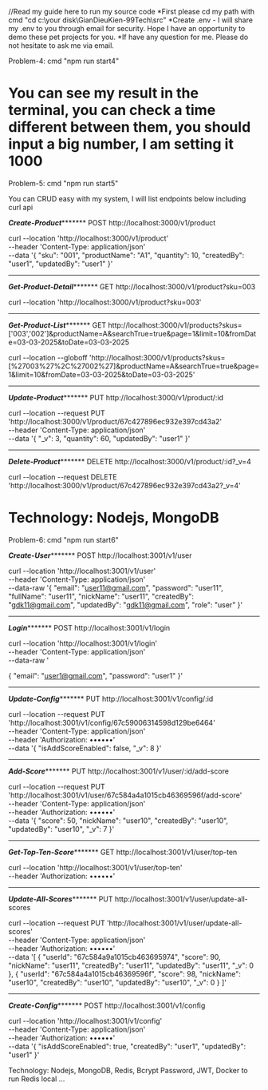 //Read my guide here to run my source code
*First please cd my path with cmd "cd c:\your disk\GianDieuKien-99Tech\src"
*Create .env - I will share my .env to you through email for security. Hope I have an opportunity to demo these pet projects for you.
*If have any question for me. Please do not hesitate to ask me via email.

Problem-4: 
cmd "npm run start4"

You can see my result in the terminal, you can check a time different between them, you should input a big number, I am setting it 1000
=================================================================================================================================
Problem-5: 
cmd "npm run start5"

You can CRUD easy with my system, I will list endpoints below including curl api

***********Create-Product******************
POST http://localhost:3000/v1/product

curl --location 'http://localhost:3000/v1/product' \
--header 'Content-Type: application/json' \
--data '{
    "sku": "001",
    "productName": "A1",
    "quantity": 10,
    "createdBy": "user1",
    "updatedBy": "user1"
}'

--------------------------------------------------------------------------------------------------------------------------------
***********Get-Product-Detail******************
GET http://localhost:3000/v1/product?sku=003

curl --location 'http://localhost:3000/v1/product?sku=003'

--------------------------------------------------------------------------------------------------------------------------------
***********Get-Product-List******************
GET http://localhost:3000/v1/products?skus=['003','002']&productName=A&searchTrue=true&page=1&limit=10&fromDate=03-03-2025&toDate=03-03-2025

curl --location --globoff 'http://localhost:3000/v1/products?skus=[%27003%27%2C%27002%27]&productName=A&searchTrue=true&page=1&limit=10&fromDate=03-03-2025&toDate=03-03-2025'

---------------------------------------------------------------------------------------------------------------------------------
***********Update-Product******************
PUT http://localhost:3000/v1/product/:id

curl --location --request PUT 'http://localhost:3000/v1/product/67c427896ec932e397cd43a2' \
--header 'Content-Type: application/json' \
--data '{
    "_v": 3,
    "quantity": 60,
    "updatedBy": "user1"
}'

---------------------------------------------------------------------------------------------------------------------------------
***********Delete-Product******************
DELETE http://localhost:3000/v1/product/:id?_v=4

curl --location --request DELETE 'http://localhost:3000/v1/product/67c427896ec932e397cd43a2?_v=4'

Technology: Nodejs, MongoDB
=================================================================================================================================
Problem-6: 
cmd "npm run start6"

***********Create-User******************
POST http://localhost:3001/v1/user

curl --location 'http://localhost:3001/v1/user' \
--header 'Content-Type: application/json' \
--data-raw '{
    "email": "user11@gmail.com",
    "password": "user11",
    "fullName": "user11",
    "nickName": "user11",
    "createdBy": "gdk11@gmail.com",
    "updatedBy": "gdk11@gmail.com",
    "role": "user"
}'

---------------------------------------------------------------------------------------------------------------------------------
***********Login******************
POST http://localhost:3001/v1/login

curl --location 'http://localhost:3001/v1/login' \
--header 'Content-Type: application/json' \
--data-raw '



{
    "email": "user1@gmail.com",
    "password": "user1"
}'

---------------------------------------------------------------------------------------------------------------------------------
***********Update-Config******************
PUT http://localhost:3001/v1/config/:id

curl --location --request PUT 'http://localhost:3001/v1/config/67c59006314598d129be6464' \
--header 'Content-Type: application/json' \
--header 'Authorization: ••••••' \
--data '{
    "isAddScoreEnabled": false,
    "_v": 8
}'

---------------------------------------------------------------------------------------------------------------------------------
***********Add-Score******************
PUT http://localhost:3001/v1/user/:id/add-score

curl --location --request PUT 'http://localhost:3001/v1/user/67c584a4a1015cb46369596f/add-score' \
--header 'Content-Type: application/json' \
--header 'Authorization: ••••••' \
--data '{
    "score": 50,
    "nickName": "user10",
    "createdBy": "user10",
    "updatedBy": "user10",
    "_v": 7
}'

---------------------------------------------------------------------------------------------------------------------------------
***********Get-Top-Ten-Score******************
GET http://localhost:3001/v1/user/top-ten

curl --location 'http://localhost:3001/v1/user/top-ten' \
--header 'Authorization: ••••••'

---------------------------------------------------------------------------------------------------------------------------------
***********Update-All-Scores******************
PUT http://localhost:3001/v1/user/update-all-scores

curl --location --request PUT 'http://localhost:3001/v1/user/update-all-scores' \
--header 'Content-Type: application/json' \
--header 'Authorization: ••••••' \
--data '[
    {
        "userId": "67c584a9a1015cb463695974",
        "score": 90,
        "nickName": "user11",
        "createdBy": "user11",
        "updatedBy": "user11",
        "_v": 0
    },
    {
        "userId": "67c584a4a1015cb46369596f",
        "score": 98,
        "nickName": "user10",
        "createdBy": "user10",
        "updatedBy": "user10",
        "_v": 0
    }
]'

---------------------------------------------------------------------------------------------------------------------------------
***********Create-Config******************
POST http://localhost:3001/v1/config

curl --location 'http://localhost:3001/v1/config' \
--header 'Content-Type: application/json' \
--header 'Authorization: ••••••' \
--data '{
    "isAddScoreEnabled": true,
    "createdBy": "user1",
    "updatedBy": "user1"
}'

Technology: Nodejs, MongoDB, Redis, Bcrypt Password, JWT, Docker to run Redis local ...
